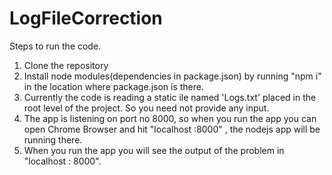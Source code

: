 # LogFileCorrection
Steps to run the code.
1) Clone the repository
2) Install node modules(dependencies in package.json) by running "npm i" in the location where package.json is there.
3) Currently the code is reading a static ile named 'Logs.txt' placed in the root level of the project. So you need not provide any input.
4) The app is listening on port no 8000, so when you run the app you can open Chrome Browser and hit "localhost :8000" , the nodejs app will be running there. 
5) When you run the app you will see the output of the problem in "localhost : 8000".